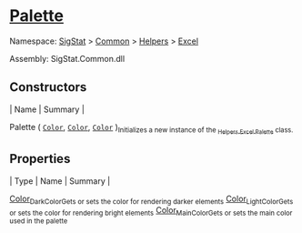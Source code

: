 # [Palette](./Palette.md)

Namespace: [SigStat]() > [Common](./../../README.md) > [Helpers](./../README.md) > [Excel](./README.md)

Assembly: SigStat.Common.dll


## Constructors

| Name | Summary | 

Palette ( [`Color`](https://docs.microsoft.com/en-us/dotnet/api/System.Drawing.Color), [`Color`](https://docs.microsoft.com/en-us/dotnet/api/System.Drawing.Color), [`Color`](https://docs.microsoft.com/en-us/dotnet/api/System.Drawing.Color) )<sub>Initializes a new instance of the [<sub>Helpers.Excel.Palette</sub>](https://github.com/hargitomi97/sigstat/blob/master/docs/md/SigStat/Common/Helpers/Excel/Palette.md) class.</sub>


## Properties

| Type | Name | Summary | 

[Color](https://docs.microsoft.com/en-us/dotnet/api/System.Drawing.Color)<sub>DarkColor</sub><sub>Gets or sets the color for rendering darker elements</sub>
[Color](https://docs.microsoft.com/en-us/dotnet/api/System.Drawing.Color)<sub>LightColor</sub><sub>Gets or sets the color for rendering bright elements</sub>
[Color](https://docs.microsoft.com/en-us/dotnet/api/System.Drawing.Color)<sub>MainColor</sub><sub>Gets or sets the main color used in the palette</sub>


